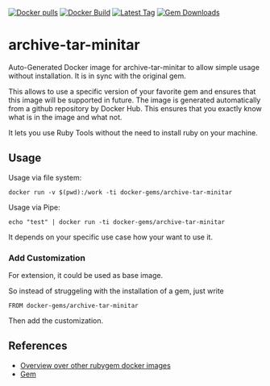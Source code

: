 [![Docker pulls](https://img.shields.io/docker/pulls/rubygem/archive-tar-minitar.svg)](https://hub.docker.com/r/rubygem/archive-tar-minitar/)
[![Docker Build](https://img.shields.io/docker/automated/rubygem/archive-tar-minitar.svg)](https://hub.docker.com/r/rubygem/archive-tar-minitar/)
[![Latest Tag](https://img.shields.io/github/tag/docker-rubygem/archive-tar-minitar.svg)](https://hub.docker.com/r/rubygem/archive-tar-minitar/)
[![Gem Downloads](https://img.shields.io/gem/dt/archive-tar-minitar.svg)](https://rubygems.org/gems/archive-tar-minitar/)
# archive-tar-minitar

Auto-Generated Docker image for archive-tar-minitar to allow simple usage without installation.
It is in sync with the original gem.

This allows to use a specific version of your favorite gem and ensures that this image will be supported in future.
The image is generated automatically from a github repository by Docker Hub.
This ensures that you exactly know what is in the image and what not.

It lets you use Ruby Tools without the need to install ruby on your machine.

## Usage

Usage via file system:

`docker run -v $(pwd):/work -ti docker-gems/archive-tar-minitar`

Usage via Pipe:

`echo "test" | docker run -ti docker-gems/archive-tar-minitar`

It depends on your specific use case how your want to use it.

### Add Customization

For extension, it could be used as base image.

So instead of struggeling with the installation of a gem, just write

`FROM docker-gems/archive-tar-minitar`

Then add the customization.

## References

 - [Overview over other rubygem docker images](https://github.com/thinkbot/docker-rubygem)
 - [Gem](https://rubygems.org/gems/archive-tar-minitar/)
